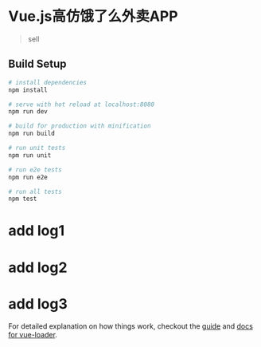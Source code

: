 # Vue.js高仿饿了么外卖APP

> sell

## Build Setup

``` bash
# install dependencies
npm install

# serve with hot reload at localhost:8080
npm run dev

# build for production with minification
npm run build

# run unit tests
npm run unit

# run e2e tests
npm run e2e

# run all tests
npm test
```

# add log1

# add log2

# add log3

For detailed explanation on how things work, checkout the [guide](http://vuejs-templates.github.io/webpack/) and [docs for vue-loader](http://vuejs.github.io/vue-loader).
